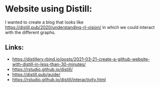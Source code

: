 # Website using Distill:

I wanted to create a blog that looks like https://distill.pub/2020/understanding-rl-vision/ in
which we could interact with the different graphs.

## Links:
- https://distillery.rbind.io/posts/2021-03-21-create-a-github-website-with-distill-in-less-than-30-minutes/
- https://rstudio.github.io/distill/
- https://distill.pub/guide/
- https://rstudio.github.io/distill/interactivity.html
